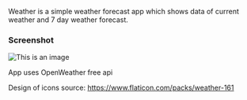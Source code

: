 Weather is a simple weather forecast app which shows data of current weather and 7 day weather forecast.

### Screenshot
![This is an image](https://i.hizliresim.com/2293u5u.jpg)

App uses OpenWeather free api

Design of icons source: https://www.flaticon.com/packs/weather-161
